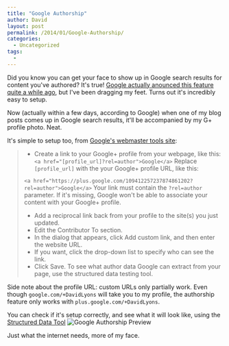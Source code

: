 ```yaml
---
title: "Google Authorship"
author: David
layout: post
permalink: /2014/01/Google-Authorship/
categories:
  - Uncategorized
tags:
  -
---
```

Did you know you can get your face to show up in Google search results for content you've authored? It's true! [Google actually anounced this feature quite a while ago](http://googlewebmastercentral.blogspot.com/2011/06/authorship-markup-and-web-search.html), but I've been dragging my feet. Turns out it's incredibly easy to setup.



Now (actually within a few days, according to Google) when one of my blog posts comes up in Google search results, it'll be accompanied by my G+ profile photo. Neat.

It's simple to setup too, from [Google's webmaster tools site](https://support.google.com/webmasters/answer/1408986?hl=en):

> - Create a link to your Google+ profile from your webpage, like this:
>  `<a href="[profile_url]?rel=author">Google</a>`
> Replace `[profile_url]` with the your Google+ profile URL, like this:
>
> `<a href="https://plus.google.com/109412257237874861202?rel=author">Google</a>`
> Your link must contain the `?rel=author` parameter. If it's missing, Google won't be able to associate your content with your Google+ profile.
> 
> - Add a reciprocal link back from your profile to the site(s) you just updated.
>  - Edit the Contributor To section.
>  - In the dialog that appears, click Add custom link, and then enter the website URL.
>  - If you want, click the drop-down list to specify who can see the link.
>  - Click Save.
> To see what author data Google can extract from your page, use the structured data testing tool. 

Side note about the profile URL: custom URLs only partially work. Even though `google.com/+DavidLyons` will take you to my profile, the authorship feature only works with `plus.google.com/+DavidLyons`.

You can check if it's setup correctly, and see what it will look like, using the [Structured Data Tool](http://www.google.com/webmasters/tools/richsnippets)
![Google Authorship Preview](//post-images/google-authorship.png)

Just what the internet needs, more of my face.
